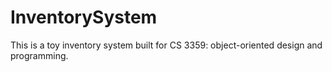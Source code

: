 # InventorySystem 

This is a toy inventory system built for CS 3359: object-oriented design and programming. 
